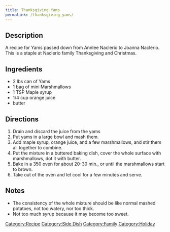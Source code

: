 ```yaml
---
title: Thanksgiving Yams
permalink: /thanksgiving_yams/
---
```


Description
-----------

A recipe for Yams passed down from Annlee Naclerio to Joanna Naclerio. This is a staple at Naclerio family Thanksgiving and Christmas.

Ingredients
-----------

-   2 lbs can of Yams
-   1 bag of mini Marshmallows
-   1 TSP Maple syrup
-   1/4 cup orange juice
-   butter

Directions
----------

1.  Drain and discard the juice from the yams
2.  Put yams in a large bowl and mash them.
3.  Add maple syrup, orange juice, and a few marshmallows, and stir them all together to combine.
4.  Put the mixture in a buttered baking dish, cover the whole surface with marshmallows, dot it with butter.
5.  Bake in a 350 oven for about 20-30 min., or until the marshmallows start to brown.
6.  Take out of the oven and let cool for a few minutes and serve.

Notes
-----

-   The consistency of the whole mixture should be like normal mashed potatoes, not too watery, nor too thick.
-   Not too much syrup because it may become too sweet.

[Category:Recipe](/Category:Recipe "wikilink") [Category:Side Dish](/Category:Side_Dish "wikilink") [Category:Family](/Category:Family "wikilink") [Category:Holiday](/Category:Holiday "wikilink")
